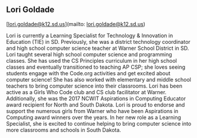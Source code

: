 ## Lori Goldade[lori.goldade@k12.sd.us](mailto: lori.goldade@k12.sd.us)Lori is currently a Learning Specialist for Technology & Innovation in Education (TIE) in SD. Previously, she was a district technology coordinator and high school computer science teacher at Warner School District in SD. Lori taught several high school computer science and programming classes. She has used the CS Principles curriculum in her high school classes and eventually transitioned to teaching AP CSP; she loves seeing students engage with the Code.org activities and get excited about computer science! She has also worked with elementary and middle school teachers to bring computer science into their classrooms. Lori has been active as a Girls Who Code club and CS club facilitator at Warner. Additionally, she was the 2017 NCWIT Aspirations in Computing Educator award recipient for North and South Dakota. Lori is proud to endorse and support the numerous girls from Warner who have been Aspirations in Computing award winners over the years. In her new role as a Learning Specialist, she is excited to continue helping to bring computer science into more classrooms and schools in South Dakota.